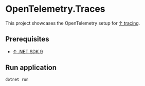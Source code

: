# OpenTelemetry.Traces

This project showcases the OpenTelemetry setup
for [↑ tracing](https://opentelemetry.io/docs/languages/dotnet/instrumentation).

## Prerequisites

- [↑ .NET SDK 9](https://dotnet.microsoft.com/en-us/download/dotnet/8.0)

## Run application

```bash
dotnet run
```